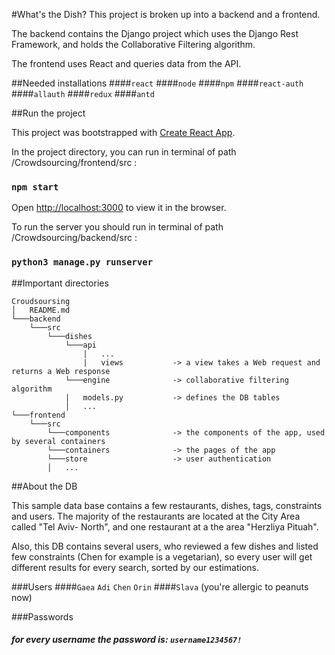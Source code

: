 #What's the Dish?
This project is broken up into a backend and a frontend. 

The backend contains the Django project which uses the Django Rest Framework, and holds the Collaborative Filtering algorithm. 

The frontend uses React and queries data from the API.


##Needed installations
####`react`
####`node`
####`npm`
####`react-auth`
####`allauth`
####`redux`
####`antd`

##Run the project

This project was bootstrapped with [Create React App](https://github.com/facebook/create-react-app).

In the project directory, you can run in terminal of path /Crowdsourcing/frontend/src  :

### `npm start`

Open [http://localhost:3000](http://localhost:3000) to view it in the browser.

To run the server you should run in terminal of path /Crowdsourcing/backend/src   :

### `python3 manage.py runserver`

##Important directories

```
Croudsoursing
│   README.md
└───backend
    └───src
        └───dishes
            └───api
                |   ...
                |   views           -> a view takes a Web request and returns a Web response
            └───engine              -> collaborative filtering algorithm
            |   models.py           -> defines the DB tables
            │   ...  
└───frontend
    └───src
        └───components              -> the components of the app, used by several containers
        └───containers              -> the pages of the app
        └───store                   -> user authentication
        │   ... 
```

##About the DB

This sample data base contains a few restaurants, dishes, tags, constraints and users. The majority of the restaurants
are located at the City Area called "Tel Aviv- North", and one restaurant at a the area "Herzliya Pituah".

Also, this DB contains several users, who reviewed a few dishes and listed few constraints (Chen for example is a
 vegetarian), so every user will get different results for every search, sorted by our estimations.
 
 
 ###Users
 ####`Gaea` `Adi` `Chen` `Orin`
 ####`Slava` 
 (you're allergic to peanuts now)
 
 ###Passwords
 ##### for every username the password is:  `username1234567!`
 
 
    
